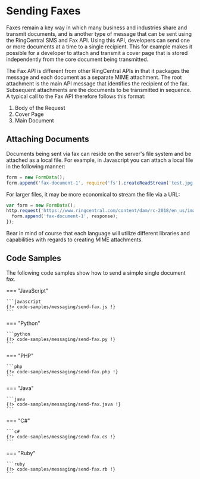 # Sending Faxes

Faxes remain a key way in which many business and industries share and transmit documents, and is another type of message that can be sent using the RingCentral SMS and Fax API. Using this API, developers can send one or more documents at a time to a single recipient. This for example makes it possible for a developer to attach and transmit a cover page that is stored independently from the core document being transmitted.

The Fax API is different from other RingCentral APIs in that it packages the message and each document as a separate MIME attachment. The root attachment is the main API message that identifies the recipient of the fax. Subsequent attachments are the documents to be transmitted in sequence. A typical call to the Fax API therefore follows this format:

1. Body of the Request
2. Cover Page
3. Main Document

## Attaching Documents

Documents being sent via fax can reside on the server's file system and be attached as a local file. For example, in Javascript you can attach a local file in the following manner:

```javascript
form = new FormData();
form.append('fax-document-1', require('fs').createReadStream('test.jpg'));
```

For larger files, it may be more economical to stream the file via a URL:

```javascript
var form = new FormData();
http.request('https://www.ringcentral.com/content/dam/rc-2018/en_us/images/logo.jpg', function(response) {
  form.append('fax-document-1', response);
});
```

Bear in mind of course that each language will utilize different libraries and capabilities with regards to creating MIME attachments.

## Code Samples

The following code samples show how to send a simple single document fax.

=== "JavaScript"

    ```javascript
    {!> code-samples/messaging/send-fax.js !} 
    ```

=== "Python"

    ```python
    {!> code-samples/messaging/send-fax.py !} 
    ```

=== "PHP"

    ```php
    {!> code-samples/messaging/send-fax.php !} 
    ```

=== "Java"

    ```java
    {!> code-samples/messaging/send-fax.java !} 
    ```

=== "C#"

    ```c#
    {!> code-samples/messaging/send-fax.cs !} 
    ```

=== "Ruby"

    ```ruby
    {!> code-samples/messaging/send-fax.rb !} 
    ```
